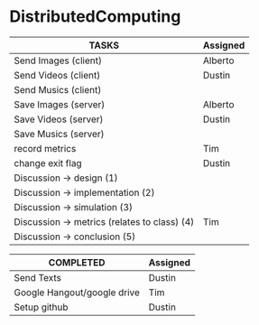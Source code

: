 # DistributedComputing
TASKS                                        | Assigned | 
---------------------------------------------|----------|
Send Images (client)                         | Alberto  |
Send Videos (client)                         | Dustin   | 
Send Musics (client)                         |          |
Save Images (server)                         | Alberto  |
Save Videos (server)                         | Dustin   |
Save Musics (server)                         |          |
record metrics                               |  Tim     |
change exit flag                             |  Dustin  |
Discussion -> design (1)                     |          |
Discussion -> implementation (2)             |          |
Discussion -> simulation (3)                 |          |
Discussion -> metrics (relates to class) (4) |  Tim     |
Discussion -> conclusion (5)                 |          |

COMPLETED| Assigned|
----------|--------|
Send Texts | Dustin|
Google Hangout/google drive | Tim|
Setup github | Dustin|
